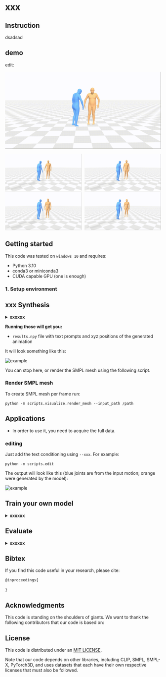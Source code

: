 # xxx


## Instruction

dsadsad








## demo

edit:

![GT](assets/demo1/GT.gif)

<div style="display: flex; justify-content: space-between;">
  <div style="flex: 1; margin-right: 10px;">
    <img src="assets/demo1/0.gif" alt="reaction_0" style="max-width: 100%;">
    <img src="assets/demo1/1.gif" alt="reaction_1" style="max-width: 100%;">
  </div>
  <div style="flex: 1;">
    <img src="assets/demo1/2.gif" alt="reaction_2" style="max-width: 100%;">
    <img src="assets/demo1/3.gif" alt="reaction_3" style="max-width: 100%;">
  </div>
</div>


## Getting started

This code was tested on `windows 10` and requires:

* Python 3.10
* conda3 or miniconda3
* CUDA capable GPU (one is enough)

### 1. Setup environment



## xxx Synthesis
<details>
  <summary><b>xxxxxx</b></summary>


### Generate

```shell
python -m scripts.generate 
```
</details>

**Running those will get you:**

* `results.npy` file with text prompts and xyz positions of the generated animation

It will look something like this:

![example](assets/skel.gif)

You can stop here, or render the SMPL mesh using the following script.

### Render SMPL mesh

To create SMPL mesh per frame run:

```shell
python -m scripts.visualize.render_mesh --input_path /path
```

## Applications

* In order to use it, you need to acquire the full data.



### editing

Just add the text conditioning using `--xxx`. For example:

```shell
python -m scripts.edit 
```

The output will look like this (blue joints are from the input motion; orange were generated by the model):

![example](assets/edit.gif)

















## Train your own model

<details>
  <summary><b>xxxxxx</b></summary>

**xxxxxx**
```shell
python -m train --save_dir save --dataset xxxxxx
```

</details>

## Evaluate

<details>
  <summary><b>xxxxxx</b></summary>

* Takes about 20 hours (on a single GPU)

**xxxxxx**
```shell
python -m eval.eval --model_path ./save/model.pt
```
</details>



## Bibtex
If you find this code useful in your research, please cite:

```
@inproceedings{

}
```


## Acknowledgments

This code is standing on the shoulders of giants. We want to thank the following contributors
that our code is based on:




## License
This code is distributed under an [MIT LICENSE](LICENSE).

Note that our code depends on other libraries, including CLIP, SMPL, SMPL-X, PyTorch3D, and uses datasets that each have their own respective licenses that must also be followed.